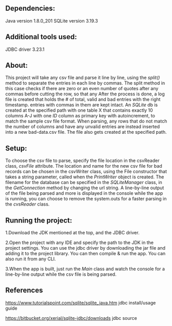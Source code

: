 ## Dependencies:
Java version 1.8.0_201
SQLite version 3.19.3

## Additional tools used:
JDBC driver 3.23.1

## About:

This project will take any csv file and parse it line by line, using the *split()* method to separate the entries in each line by commas. 
The split method in this case checks if there are zero or an even number of quotes after any commas before cutting the row, so that any
After the process is done, a log file is created that holds the # of total, valid and bad entries with the right timestamp.
entries with commas in them are kept intact. An *SQLite* db is created at the specified path with one table X that contains exactly 10 columns A-J with one *ID* column as primary key with autoincrement, to match the sample csv file format. When parsing, any rows that do not match the number of columns and have any unvalid entries are instead inserted into a new bad-data.csv file. The file also gets created at the specified path. 

## Setup:

To choose the csv file to parse, specify the file location in the csvReader class, *csvFile* attribute. 
The location and name for the new csv file for bad records can be chosen in the csvWriter class, using the File constructor that takes a string parameter, called when the *PrintWriter* object is created. 
The filename for the database can be specified in the *SQLiteManager* class, in the *GetConnection* method by changing the url string.
A line-by-line output of the file being parsed and more is displayed in the console while the app is running, you can choose to remove the system.outs for a faster parsing in the *cvsReader* class.

## Running the project:

1.Download the JDK mentioned at the top, and the JDBC driver.

2.Open the project with any IDE and specify the path to the JDK in the project settings. You can use the jdbc driver by downloading the jar file and adding it to the project library. You can then compile & run the app. You can also run it from any CLI.

3.When the app is built, just run the *Main* class and watch the console for a line-by-line output while the csv file is being parsed.

## References 
https://www.tutorialspoint.com/sqlite/sqlite_java.htm jdbc install/usage guide

https://bitbucket.org/xerial/sqlite-jdbc/downloads jdbc source

